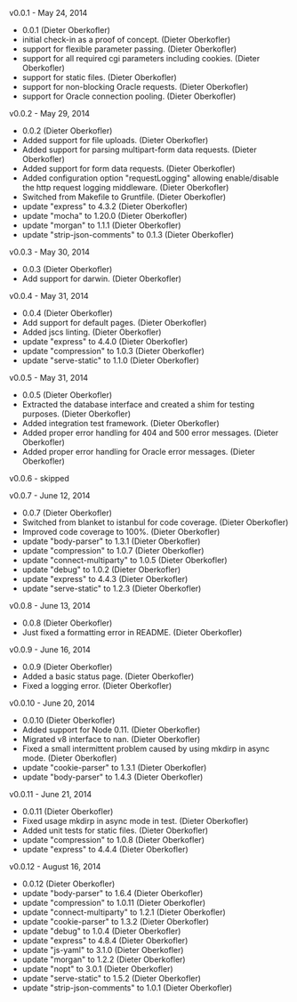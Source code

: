 v0.0.1 - May 24, 2014

* 0.0.1 (Dieter Oberkofler)
* initial check-in as a proof of concept. (Dieter Oberkofler)
* support for flexible parameter passing. (Dieter Oberkofler)
* support for all required cgi parameters including cookies. (Dieter Oberkofler)
* support for static files. (Dieter Oberkofler)
* support for non-blocking Oracle requests. (Dieter Oberkofler)
* support for Oracle connection pooling. (Dieter Oberkofler)

v0.0.2 - May 29, 2014

* 0.0.2 (Dieter Oberkofler)
* Added support for file uploads. (Dieter Oberkofler)
* Added support for parsing multipart-form data requests. (Dieter Oberkofler)
* Added support for form data requests. (Dieter Oberkofler)
* Added configuration option "requestLogging" allowing enable/disable the http request logging middleware. (Dieter Oberkofler)
* Switched from Makefile to Gruntfile. (Dieter Oberkofler)
* update "express" to 4.3.2 (Dieter Oberkofler)
* update "mocha" to 1.20.0 (Dieter Oberkofler)
* update "morgan" to 1.1.1 (Dieter Oberkofler)
* update "strip-json-comments" to 0.1.3 (Dieter Oberkofler)

v0.0.3 - May 30, 2014

* 0.0.3 (Dieter Oberkofler)
* Add support for darwin. (Dieter Oberkofler)

v0.0.4 - May 31, 2014

* 0.0.4 (Dieter Oberkofler)
* Add support for default pages. (Dieter Oberkofler)
* Added jscs linting. (Dieter Oberkofler)
* update "express" to 4.4.0 (Dieter Oberkofler)
* update "compression" to 1.0.3 (Dieter Oberkofler)
* update "serve-static" to 1.1.0 (Dieter Oberkofler)

v0.0.5 - May 31, 2014

* 0.0.5 (Dieter Oberkofler)
* Extracted the database interface and created a shim for testing purposes. (Dieter Oberkofler)
* Added integration test framework. (Dieter Oberkofler)
* Added proper error handling for 404 and 500 error messages. (Dieter Oberkofler)
* Added proper error handling for Oracle error messages. (Dieter Oberkofler)

v0.0.6 - skipped

v0.0.7 - June 12, 2014

* 0.0.7 (Dieter Oberkofler)
* Switched from blanket to istanbul for code coverage. (Dieter Oberkofler)
* Improved code coverage to 100%. (Dieter Oberkofler)
* update "body-parser" to 1.3.1 (Dieter Oberkofler)
* update "compression" to 1.0.7 (Dieter Oberkofler)
* update "connect-multiparty" to 1.0.5 (Dieter Oberkofler)
* update "debug" to 1.0.2 (Dieter Oberkofler)
* update "express" to 4.4.3 (Dieter Oberkofler)
* update "serve-static" to 1.2.3 (Dieter Oberkofler)

v0.0.8 - June 13, 2014

* 0.0.8 (Dieter Oberkofler)
* Just fixed a formatting error in README. (Dieter Oberkofler)

v0.0.9 - June 16, 2014

* 0.0.9 (Dieter Oberkofler)
* Added a basic status page. (Dieter Oberkofler)
* Fixed a logging error. (Dieter Oberkofler)

v0.0.10 - June 20, 2014

* 0.0.10 (Dieter Oberkofler)
* Added support for Node 0.11. (Dieter Oberkofler)
* Migrated v8 interface to nan. (Dieter Oberkofler)
* Fixed a small intermittent problem caused by using mkdirp in async mode. (Dieter Oberkofler)
* update "cookie-parser" to 1.3.1 (Dieter Oberkofler)
* update "body-parser" to 1.4.3 (Dieter Oberkofler)

v0.0.11 - June 21, 2014

* 0.0.11 (Dieter Oberkofler)
* Fixed usage mkdirp in async mode in test. (Dieter Oberkofler)
* Added unit tests for static files. (Dieter Oberkofler)
* update "compression" to 1.0.8 (Dieter Oberkofler)
* update "express" to 4.4.4 (Dieter Oberkofler)

v0.0.12 - August 16, 2014

* 0.0.12 (Dieter Oberkofler)
* update "body-parser" to 1.6.4 (Dieter Oberkofler)
* update "compression" to 1.0.11 (Dieter Oberkofler)
* update "connect-multiparty" to 1.2.1 (Dieter Oberkofler)
* update "cookie-parser" to 1.3.2 (Dieter Oberkofler)
* update "debug" to 1.0.4 (Dieter Oberkofler)
* update "express" to 4.8.4 (Dieter Oberkofler)
* update "js-yaml" to 3.1.0 (Dieter Oberkofler)
* update "morgan" to 1.2.2 (Dieter Oberkofler)
* update "nopt" to 3.0.1 (Dieter Oberkofler)
* update "serve-static" to 1.5.2 (Dieter Oberkofler)
* update "strip-json-comments" to 1.0.1 (Dieter Oberkofler)

